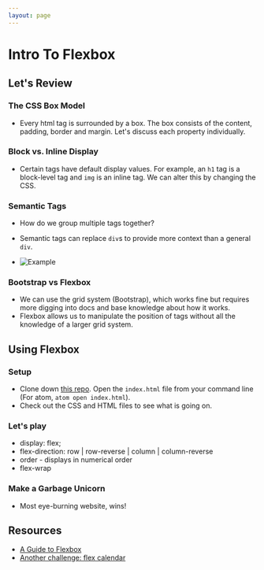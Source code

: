 ```yaml
---
layout: page
---
```


# Intro To Flexbox

## Let's Review

### The CSS Box Model

- Every html tag is surrounded by a box. The box consists of the content, padding, border and margin. Let's discuss each property individually.

### Block vs. Inline Display

- Certain tags have default display values. For example, an `h1` tag is a block-level tag and `img` is an inline tag. We can alter this by changing the CSS.

### Semantic Tags

- How do we group multiple tags together?
- Semantic tags can replace `div`s to provide more context than a general `div`.

- ![Example](html5demo1.jpg)

### Bootstrap vs Flexbox

- We can use the grid system (Bootstrap), which works fine but requires more digging into docs and base knowledge about how it works.
- Flexbox allows us to manipulate the position of tags without all the knowledge of a larger grid system.

## Using Flexbox

### Setup

- Clone down [this repo](https://github.com/icorson3/flexbox). Open the `index.html` file from your command line (For atom, `atom open index.html`).
- Check out the CSS and HTML files to see what is going on.

### Let's play

- display: flex;
- flex-direction: row | row-reverse | column | column-reverse
- order - displays in numerical order
- flex-wrap

### Make a Garbage Unicorn

- Most eye-burning website, wins!

## Resources

* [A Guide to Flexbox](https://css-tricks.com/snippets/css/a-guide-to-flexbox/)
* [Another challenge: flex calendar](https://github.com/tmikeschu/flexendar)
